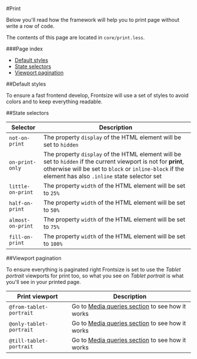 #Print

Below you'll read how the framework will help you to print page without write a row of code.

The contents of this page are located in `core/print.less`.

###Page index

- [Default styles](#default-styles)
- [State selectors](#state-selectors)
- [Viewport pagination](#viewport-pagination)

##Default styles

To ensure a fast frontend develop, Frontsize will use a set of styles to avoid colors and to keep everything readable.

##State selectors

Selector			| Description
--- | ---
`not-on-print`		| The property `display` of the HTML element will be set to `hidden`
`on-print-only`		| The property `display` of the HTML element will be set to `hidden` if the current viewport is not for **print**, otherwise will be set to `block` or `inline-block` if the element has also `.inline` state selector set
`little-on-print`	| The property `width` of the HTML element will be set to `25%`
`half-on-print`		| The property `width` of the HTML element will be set to `50%`
`almost-on-print`	| The property `width` of the HTML element will be set to `75%`
`fill-on-print`		| The property `width` of the HTML element will be set to `100%`

##Viewport pagination

To ensure everything is paginated right Frontsize is set to use the *Tablet portrait* viewports for print too, so what you see on *Tablet portrait* is what you'll see in your printed page.

Print viewport | Description
--- | ---
`@from-tablet-portrait`		| Go to [Media queries section](https://github.com/vitto/frontsize-less/wiki/Media_Queries/#) to see how it works
`@only-tablet-portrait`		| Go to [Media queries section](https://github.com/vitto/frontsize-less/wiki/Media_Queries/#) to see how it works
`@till-tablet-portrait`		| Go to [Media queries section](https://github.com/vitto/frontsize-less/wiki/Media_Queries/#) to see how it works
